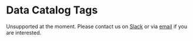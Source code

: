 # Data Catalog Tags

Unsupported at the moment. Please contact us on [Slack](https://join.slack.com/t/pace-getstrm/shared_invite/zt-27egzg7ye-iGANVdQZO6ov6ZMVzmsA4Q) or via [email](mailto:pace@getstrm.com) if you are interested.
